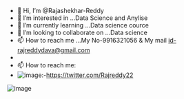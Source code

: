 - 👋 Hi, I’m @Rajashekhar-Reddy
- 👀 I’m interested in ...Data Science and Anylise
- 🌱 I’m currently learning ...Data science cource
- 💞️ I’m looking to collaborate on ...Data science
- 📫 How to reach me ...My No-9916321056 & My mail id-rajreddydava@gmail.com
-
-  📫 How to reach me:
-  ![image](https://user-images.githubusercontent.com/87597168/156914437-6a3c4546-e666-47a5-a6d1-a4b8453833e4.png):-https://twitter.com/Rajreddy22


<!---
Rajshekhar-Reddy1/Rajshekhar-Reddy1 is a ✨ special ✨ repository because its `README.md` (this file) appears on your GitHub profile.
You can click the Preview link to take a look at your changes.
--->
![image](https://user-images.githubusercontent.com/87597168/156913798-de1812cd-7760-4c1c-a8cf-a435012bfa18.png)

